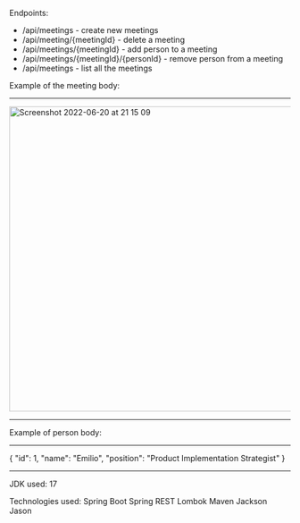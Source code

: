 Endpoints:

* /api/meetings - create new meetings
* /api/meeting/{meetingId} - delete a meeting
* /api/meetings/{meetingId} - add person to a meeting
* /api/meetings/{meetingId}/{personId} - remove person from a meeting
* /api/meetings - list all the meetings


Example of the meeting body:
____________________________
<img width="546" alt="Screenshot 2022-06-20 at 21 15 09" src="https://user-images.githubusercontent.com/75540351/174658654-6d118abe-ff12-4bcb-842d-8e517b798472.png">

_____________________________________________________

Example of person body:
_____________________________________________________
{
"id": 1,
"name": "Emilio",
"position": "Product Implementation Strategist"
}
______________________________________________________

JDK used: 17

Technologies used:
Spring Boot
Spring REST
Lombok
Maven
Jackson Jason
